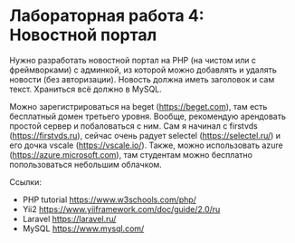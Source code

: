 ﻿# Лабораторная работа 4: Новостной портал

Нужно разработать новостной портал на PHP (на чистом или с фреймворками) с админкой, из которой можно добавлять и удалять новости (без авторизации). Новость должна иметь заголовок и сам текст. Храниться всё должно в MySQL.

Можно зарегистрироваться на beget (https://beget.com), там есть бесплатный домен третьего уровня. Вообще, рекомендую арендовать простой сервер и побаловаться с ним. Сам я начинал с firstvds (https://firstvds.ru), сейчас очень радует selectel (https://selectel.ru/) и его дочка vscale (https://vscale.io/). Также, можно использовать azure (https://azure.microsoft.com), там студентам можно бесплатно попользоваться небольшим облачком.

Ссылки:
- PHP tutorial https://www.w3schools.com/php/
- Yii2 https://www.yiiframework.com/doc/guide/2.0/ru
- Laravel https://laravel.ru/
- MySQL https://www.mysql.com/
